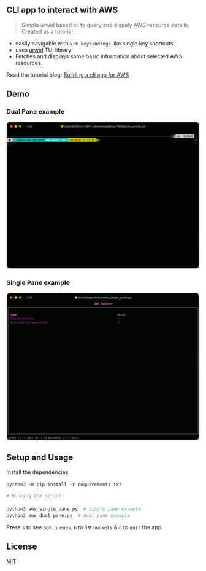 ## CLI app to interact with AWS
> Simple urwid based cli to query and dispaly AWS resource details. Created as a tutorial.


- easily navigable with `vim keybindings` like single key shortcuts.
- uses [urwid](https://github.com/urwid/urwid) TUI library
- Fetches and displays some basic information about selected AWS resources.

Read the tutorial blog: [Building a cli app for AWS](https://medium.com/p/6ebbe9a3881e)

 
## Demo

### Dual Pane example
![Demo](images/dual_pane.gif)

### Single Pane example
![SinglePane](images/single_pane.gif)


## Setup and Usage

Install the dependencies

`python3 -m pip install -r requirements.txt`

```bash
# Running the script

python3 aws_single_pane.py  # single pane example
python3 aws_dual_pane.py  # dual pane example
```
Press `s` to see `SQS queues`, `b` to list `buckets` & `q` to `quit` the app


## License

[MIT](LICENSE)
